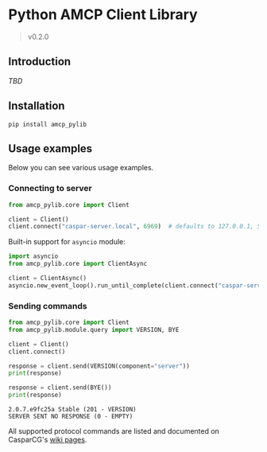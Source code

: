 # Python AMCP Client Library
> v0.2.0


## Introduction
_TBD_


## Installation
```shell
pip install amcp_pylib
```


## Usage examples
Below you can see various usage examples.

### Connecting to server

```python
from amcp_pylib.core import Client

client = Client()
client.connect("caspar-server.local", 6969)  # defaults to 127.0.0.1, 5250
```

Built-in support for `asyncio` module:
```python
import asyncio
from amcp_pylib.core import ClientAsync

client = ClientAsync()
asyncio.new_event_loop().run_until_complete(client.connect("caspar-server.local", 6969))
```

### Sending commands

```python
from amcp_pylib.core import Client
from amcp_pylib.module.query import VERSION, BYE

client = Client()
client.connect()

response = client.send(VERSION(component="server"))
print(response)

response = client.send(BYE())
print(response)
```

```shell
2.0.7.e9fc25a Stable (201 - VERSION)
SERVER SENT NO RESPONSE (0 - EMPTY)
```

All supported protocol commands are listed and documented on CasparCG's [wiki pages](https://github.com/CasparCG/help/wiki/AMCP-Protocol#table-of-contents).
